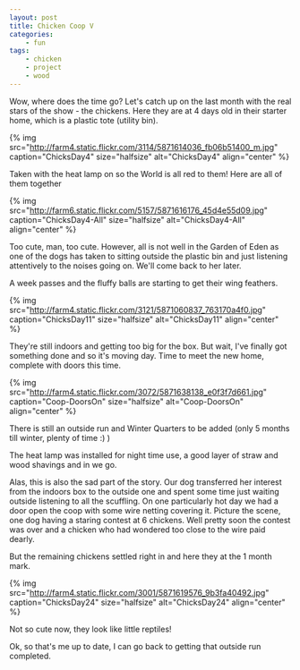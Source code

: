 ```yaml
---
layout: post
title: Chicken Coop V
categories:
    - fun
tags:
    - chicken
    - project
    - wood
---
```


Wow, where does the time go? Let's catch up on the last month with the real stars of the show - the chickens. Here they are at 4 days old in their starter home, which is a plastic tote (utility bin).

{% img src="http://farm4.static.flickr.com/3114/5871614036_fb06b51400_m.jpg" caption="ChicksDay4" size="halfsize" alt="ChicksDay4" align="center" %}

Taken with the heat lamp on so the World is all red to them! Here are all of them together

{% img src="http://farm6.static.flickr.com/5157/5871616176_45d4e55d09.jpg" caption="ChicksDay4-All" size="halfsize" alt="ChicksDay4-All" align="center" %}

Too cute, man, too cute. However, all is not well in the Garden of Eden as one of the dogs has taken to sitting outside the plastic bin and just listening attentively to the noises going on. We'll come back to her later.

A week passes and the fluffy balls are starting to get their wing feathers.

{% img src="http://farm4.static.flickr.com/3121/5871060837_763170a4f0.jpg" caption="ChicksDay11" size="halfsize" alt="ChicksDay11" align="center" %}

They're still indoors and getting too big for the box. But wait, I've finally got something done and so it's moving day. Time to meet the new home, complete with doors this time.

{% img src="http://farm4.static.flickr.com/3072/5871638138_e0f3f7d661.jpg" caption="Coop-DoorsOn" size="halfsize" alt="Coop-DoorsOn" align="center" %}

There is still an outside run and Winter Quarters to be added (only 5 months till winter, plenty of time :) )

The heat lamp was installed for night time use, a good layer of straw and wood shavings and in we go.

Alas, this is also the sad part of the story. Our dog transferred her interest from the indoors box to the outside one and spent some time just waiting outside listening to all the scuffling. On one particularly hot day we had a door open the coop with some wire netting covering it. Picture the scene, one dog having a staring contest at 6 chickens. Well pretty soon the contest was over and a chicken who had wondered too close to the wire paid dearly.

But the remaining chickens settled right in and here they at the 1 month mark.

{% img src="http://farm4.static.flickr.com/3001/5871619576_9b3fa40492.jpg" caption="ChicksDay24" size="halfsize" alt="ChicksDay24" align="center" %}

Not so cute now, they look like little reptiles!

Ok, so that's me up to date, I can go back to getting that outside run completed.